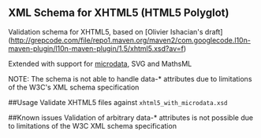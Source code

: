 ## XML Schema for XHTML5 (HTML5 Polyglot)
Validation schema for XHTML5, based on [Olivier Ishacian's draft] (http://grepcode.com/file/repo1.maven.org/maven2/com.googlecode.l10n-maven-plugin/l10n-maven-plugin/1.5/xhtml5.xsd?av=f)

Extended with support for [microdata](http://en.wikipedia.org/wiki/Microdata_%28HTML%29), SVG and MathsML

NOTE: The schema is not able to handle data-* attributes due to limitations of the W3C's XML schema specification

##Usage
Validate XHTML5 files against `xhtml5_with_microdata.xsd` 

##Known issues
Validation of arbitrary data-* attributes is not possible due to limitations of the W3C XML schema specification
